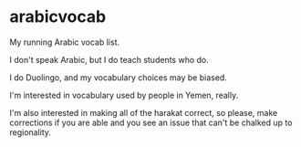 # arabicvocab

My running Arabic vocab list.

I don't speak Arabic, but I do teach students who do.

I do Duolingo, and my vocabulary choices may be biased.

I'm interested in vocabulary used by people in Yemen, really.

I'm also interested in making all of the harakat correct, so please, make corrections if you are able and you see an issue that can't be chalked up to regionality.

